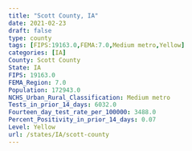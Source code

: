 ```yaml
---
title: "Scott County, IA"
date: 2021-02-23
draft: false
type: county
tags: [FIPS:19163.0,FEMA:7.0,Medium metro,Yellow]
categories: [IA]
County: Scott County
State: IA
FIPS: 19163.0
FEMA_Region: 7.0
Population: 172943.0
NCHS_Urban_Rural_Classification: Medium metro
Tests_in_prior_14_days: 6032.0
Fourteen_day_test_rate_per_100000: 3488.0
Percent_Positivity_in_prior_14_days: 0.07
Level: Yellow
url: /states/IA/scott-county
---
```



